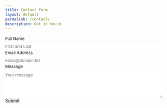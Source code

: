 ```yaml
---
title: Contact Form
layout: default
permalink: /contact/
description: Get in touch
---
```


<form id="fs-frm" name="simple-contact-form" accept-charset="utf-8" action="https://formspree.io/f/xoqzkkow" method="post">
    <fieldset id="fs-frm-inputs">
      <label for="full-name">Full Name</label>
      <input type="text" name="name" id="full-name" placeholder="First and Last" required="">
      <label for="email-address">Email Address</label>
      <input type="email" name="_replyto" id="email-address" placeholder="email@domain.tld" required="">
      <label for="message">Message</label>
      <textarea rows="5" name="message" id="message" placeholder="Your message" required=""></textarea>
      <input type="hidden" name="_subject" id="email-subject" value="Contact Form Submission">
    </fieldset>
    <input type="submit" value="Submit">
  </form><style>/* reset */
  #fs-frm input,
  #fs-frm select,
  #fs-frm textarea,
  #fs-frm fieldset,
  #fs-frm optgroup,
  #fs-frm label,
  #fs-frm #card-element:disabled {
    font-family: inherit;
    font-size: 100%;
    color: inherit;
    border: none;
    border-radius: 0;
    display: block;
    width: 100%;
    padding: 0;
    margin: 0;
    -webkit-appearance: none;
    -moz-appearance: none;
  }
  #fs-frm label,
  #fs-frm legend,
  #fs-frm ::placeholder {
    font-size: .825rem;
    margin-bottom: .5rem;
    padding-top: .2rem;
    display: flex;
    align-items: baseline;
  }
  
  /* border, padding, margin, width */
  #fs-frm input,
  #fs-frm select,
  #fs-frm textarea,
  #fs-frm #card-element {
    border: 1px solid rgba(0,0,0,0.2);
    background-color: rgba(255,255,255,0.9);
    padding: .75em 1rem;
    margin-bottom: 1.5rem;
  }
  #fs-frm input:focus,
  #fs-frm select:focus,
  #fs-frm textarea:focus {
    background-color: white;
    outline-style: solid;
    outline-width: thin;
    outline-color: gray;
    outline-offset: -1px;
  }
  #fs-frm [type="text"],
  #fs-frm [type="email"] {
    width: 100%;
  }
  #fs-frm [type="button"],
  #fs-frm [type="submit"],
  #fs-frm [type="reset"] {
    width: auto;
    cursor: pointer;
    -webkit-appearance: button;
    -moz-appearance: button;
    appearance: button;
  }
  #fs-frm [type="button"]:focus,
  #fs-frm [type="submit"]:focus,
  #fs-frm [type="reset"]:focus {
    outline: none;
  }
  #fs-frm [type="submit"],
  #fs-frm [type="reset"] {
    margin-bottom: 0;
  }
  #fs-frm select {
    text-transform: none;
  }
  
  #fs-frm [type="checkbox"] {
    -webkit-appearance: checkbox;
    -moz-appearance: checkbox;
    appearance: checkbox;
    display: inline-block;
    width: auto;
    margin: 0 .5em 0 0 !important;
  }
  
  #fs-frm [type="radio"] {
    -webkit-appearance: radio;
    -moz-appearance: radio;
    appearance: radio;
  }
  
  /* address, locale */
  #fs-frm fieldset.locale input[name="city"],
  #fs-frm fieldset.locale select[name="state"],
  #fs-frm fieldset.locale input[name="postal-code"] {
    display: inline;
  }
  #fs-frm fieldset.locale input[name="city"] {
    width: 52%;
  }
  #fs-frm fieldset.locale select[name="state"],
  #fs-frm fieldset.locale input[name="postal-code"] {
    width: 20%;
  }
  #fs-frm fieldset.locale input[name="city"],
  #fs-frm fieldset.locale select[name="state"] {
    margin-right: 3%;
  }
  </style>